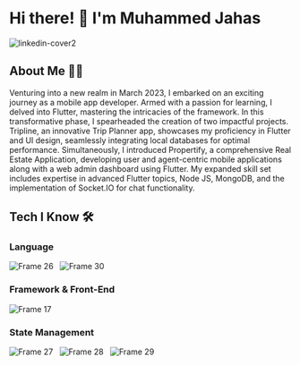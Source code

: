 # Hi there! 👋 I'm Muhammed Jahas

![linkedin-cover2](https://github.com/muhammed-jahas/muhammed-jahas/assets/111055088/171fc190-99c3-4080-b09e-2725be387223)

## About Me 👨‍💻
Venturing into a new realm in March 2023, I embarked on an exciting journey as a mobile app developer. Armed with a passion for learning, I delved into Flutter, mastering the intricacies of the framework. In this transformative phase, I spearheaded the creation of two impactful projects. Tripline, an innovative Trip Planner app, showcases my proficiency in Flutter and UI design, seamlessly integrating local databases for optimal performance. Simultaneously, I introduced Propertify, a comprehensive Real Estate Application, developing user and agent-centric mobile applications along with a web admin dashboard using Flutter. My expanded skill set includes expertise in advanced Flutter topics, Node JS, MongoDB, and the implementation of Socket.IO for chat functionality.

## Tech I Know 🛠️

### Language
![Frame 26](https://github.com/muhammed-jahas/muhammed-jahas/assets/111055088/f7a051e0-a4cc-4465-b904-7dbcf3d4a7a9)&nbsp;&nbsp;
![Frame 30](https://github.com/muhammed-jahas/muhammed-jahas/assets/111055088/12efdd7a-a390-43b5-b527-e35df6d9cf0c)

### Framework & Front-End
![Frame 17](https://github.com/muhammed-jahas/muhammed-jahas/assets/111055088/78c77fcb-99b2-4b18-9813-439404345696)&nbsp;&nbsp;

### State Management
![Frame 27](https://github.com/muhammed-jahas/muhammed-jahas/assets/111055088/4396cba0-e38d-4378-b11a-5e6f110f9bd3)&nbsp;&nbsp;
![Frame 28](https://github.com/muhammed-jahas/muhammed-jahas/assets/111055088/71c92c83-8447-40db-8c2a-f62046c55f83)&nbsp;&nbsp;
![Frame 29](https://github.com/muhammed-jahas/muhammed-jahas/assets/111055088/189e9b02-a711-458e-854f-1e98f74c210d)






